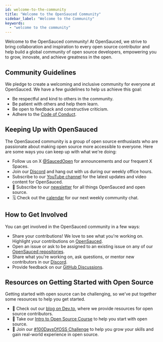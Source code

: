 ```yaml
---
id: welcome-to-the-community
title: "Welcome to the OpenSauced Community"
sidebar_label: "Welcome to the Community"
keywords:
  - "welcome to the community"
---
```


Welcome to the OpenSauced community! At OpenSauced, we strive to bring collaboration and inspiration to every open source contributor and help build a global community of open source developers, empowering you to grow, innovate, and achieve greatness in the open.

## Community Guidelines

We pledge to create a welcoming and inclusive community for everyone at OpenSauced. We have a few guidelines to help us achieve this goal:

- Be respectful and kind to others in the community.
- Be patient with others and help them learn.
- Be open to feedback and constructive criticism.
- Adhere to the [Code of Conduct](https://github.com/open-sauced/.github/blob/main/CODE_OF_CONDUCT.md).

## Keeping Up with OpenSauced

The OpenSauced community is a group of open source enthusiasts who are passionate about making open source more accessible to everyone. Here are some ways you can keep up with what we're doing:

- Follow us on X [@SaucedOpen](https://twitter.com/saucedopen) for announcements and our frequent X Spaces.
- Join our [Discord](https://discord.gg/opensauced) and hang out with us during our weekly office hours.
- Subscribe to our [YouTube channel](https://www.youtube.com/@OpenSauced) for the latest updates and video content for OpenSauced.
- 📰 Subscribe to our [newsletter](https://news.opensauced.pizza/#/portal/signup) for all things OpenSauced and open source.
- 🗓️ Check out the [calendar](https://calendar.google.com/calendar/u/0?cid=Y19kYWRhODM2MjlhZDg4ZWM2M2IxZGFmMTE5MDIyMDg0MjU2ZmQ4NmNjNWNhYmMxMjk5MDhjMGUxOTY3NjY4ZTg0QGdyb3VwLmNhbGVuZGFyLmdvb2dsZS5jb20) for our next weekly community chat.

## How to Get Involved

You can get involved in the OpenSauced community in a few ways:

- Share your contributions! We love to see what you're working on. Highlight your contributions on [OpenSauced](https://app.opensauced.pizza/feed).
- Open an issue or ask to be assigned to an existing issue on any of our [OpenSauced repositories](https://github.com/open-sauced).
- Share what you're working on, ask questions, or mentor new contributors in our [Discord](https://discord.gg/opensauced).
- Provide feedback on our [GitHub Discussions](https://github.com/orgs/open-sauced/discussions).

## Resources on Getting Started with Open Source

Getting started with open source can be challenging, so we've put together some resources to help you get started.

- 📝 Check out our [blog on Dev.to](https://dev.to/opensauced), where we provide resources for open source contributors.
- 📖 Take our [Intro to Open Source Course](https://intro.opensauced.pizza/#/) to help you start with open source.
- 📅 Join our [#100DaysOfOSS Challenge](100-days-of-oss.md) to help you grow your skills and gain real-world experience in open source.

